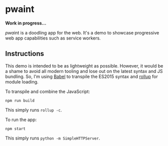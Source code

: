 # pwaint

**Work in progress...**

*pwa*int is a doodling app for the web. It's a demo to showcase progressive web app capabilities such as service workers.

## Instructions

This demo is intended to be as lightweight as possible. However, it would be a shame to avoid
all modern tooling and lose out on the latest syntax and JS bundling. So, I'm using 
[Babel](https://babeljs.io/) to transpile the ES2015 syntax and [rollup](http://rollupjs.org) 
for module loading.

To transpile and combine the JavaScript:

```npm run build```

This simply runs `rollup -c`.

To run the app:

```npm start```

This simply runs `python -m SimpleHTTPServer`.
